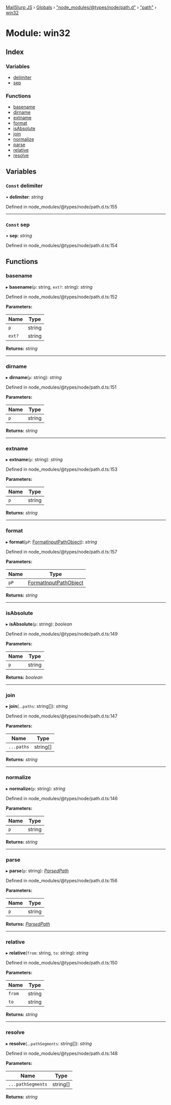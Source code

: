 [MailSlurp JS](../README.md) › [Globals](../globals.md) › ["node_modules/@types/node/path.d"](_node_modules__types_node_path_d_.md) › ["path"](_node_modules__types_node_path_d_._path_.md) › [win32](_node_modules__types_node_path_d_._path_.win32.md)

# Module: win32

## Index

### Variables

* [delimiter](_node_modules__types_node_path_d_._path_.win32.md#const-delimiter)
* [sep](_node_modules__types_node_path_d_._path_.win32.md#const-sep)

### Functions

* [basename](_node_modules__types_node_path_d_._path_.win32.md#basename)
* [dirname](_node_modules__types_node_path_d_._path_.win32.md#dirname)
* [extname](_node_modules__types_node_path_d_._path_.win32.md#extname)
* [format](_node_modules__types_node_path_d_._path_.win32.md#format)
* [isAbsolute](_node_modules__types_node_path_d_._path_.win32.md#isabsolute)
* [join](_node_modules__types_node_path_d_._path_.win32.md#join)
* [normalize](_node_modules__types_node_path_d_._path_.win32.md#normalize)
* [parse](_node_modules__types_node_path_d_._path_.win32.md#parse)
* [relative](_node_modules__types_node_path_d_._path_.win32.md#relative)
* [resolve](_node_modules__types_node_path_d_._path_.win32.md#resolve)

## Variables

### `Const` delimiter

• **delimiter**: *string*

Defined in node_modules/@types/node/path.d.ts:155

___

### `Const` sep

• **sep**: *string*

Defined in node_modules/@types/node/path.d.ts:154

## Functions

###  basename

▸ **basename**(`p`: string, `ext?`: string): *string*

Defined in node_modules/@types/node/path.d.ts:152

**Parameters:**

Name | Type |
------ | ------ |
`p` | string |
`ext?` | string |

**Returns:** *string*

___

###  dirname

▸ **dirname**(`p`: string): *string*

Defined in node_modules/@types/node/path.d.ts:151

**Parameters:**

Name | Type |
------ | ------ |
`p` | string |

**Returns:** *string*

___

###  extname

▸ **extname**(`p`: string): *string*

Defined in node_modules/@types/node/path.d.ts:153

**Parameters:**

Name | Type |
------ | ------ |
`p` | string |

**Returns:** *string*

___

###  format

▸ **format**(`pP`: [FormatInputPathObject](../interfaces/_node_modules__types_node_path_d_._path_.formatinputpathobject.md)): *string*

Defined in node_modules/@types/node/path.d.ts:157

**Parameters:**

Name | Type |
------ | ------ |
`pP` | [FormatInputPathObject](../interfaces/_node_modules__types_node_path_d_._path_.formatinputpathobject.md) |

**Returns:** *string*

___

###  isAbsolute

▸ **isAbsolute**(`p`: string): *boolean*

Defined in node_modules/@types/node/path.d.ts:149

**Parameters:**

Name | Type |
------ | ------ |
`p` | string |

**Returns:** *boolean*

___

###  join

▸ **join**(...`paths`: string[]): *string*

Defined in node_modules/@types/node/path.d.ts:147

**Parameters:**

Name | Type |
------ | ------ |
`...paths` | string[] |

**Returns:** *string*

___

###  normalize

▸ **normalize**(`p`: string): *string*

Defined in node_modules/@types/node/path.d.ts:146

**Parameters:**

Name | Type |
------ | ------ |
`p` | string |

**Returns:** *string*

___

###  parse

▸ **parse**(`p`: string): *[ParsedPath](../interfaces/_node_modules__types_node_path_d_._path_.parsedpath.md)*

Defined in node_modules/@types/node/path.d.ts:156

**Parameters:**

Name | Type |
------ | ------ |
`p` | string |

**Returns:** *[ParsedPath](../interfaces/_node_modules__types_node_path_d_._path_.parsedpath.md)*

___

###  relative

▸ **relative**(`from`: string, `to`: string): *string*

Defined in node_modules/@types/node/path.d.ts:150

**Parameters:**

Name | Type |
------ | ------ |
`from` | string |
`to` | string |

**Returns:** *string*

___

###  resolve

▸ **resolve**(...`pathSegments`: string[]): *string*

Defined in node_modules/@types/node/path.d.ts:148

**Parameters:**

Name | Type |
------ | ------ |
`...pathSegments` | string[] |

**Returns:** *string*
